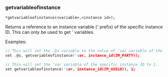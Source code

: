 ### getvariableofinstance
```
*getvariableofinstance(<variable>,<instance id>);
```

Returns a reference to an instance variable (' prefix) of the specific instance ID.
This can only be used to get ' variables.

Examples:
```c
// This will set the .@s variable to the value of 'var variable of the specific instance ID.
set .@s, getvariableofinstance('var, instance_id(IM_PARTY));

// This will set the 'var variable of the specific instance ID to 1.
set getvariableofinstance('var, instance_id(IM_GUILD)), 1;
```
